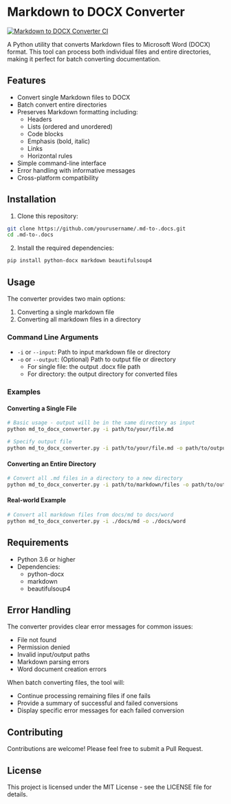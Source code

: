 # Markdown to DOCX Converter

[![Markdown to DOCX Converter CI](https://github.com/adryserage/.md-to-.docs/actions/workflows/python-package.yml/badge.svg?branch=main)](https://github.com/adryserage/.md-to-.docs/actions/workflows/python-package.yml)

A Python utility that converts Markdown files to Microsoft Word (DOCX) format. This tool can process both individual files and entire directories, making it perfect for batch converting documentation.

## Features

- Convert single Markdown files to DOCX
- Batch convert entire directories
- Preserves Markdown formatting including:
  - Headers
  - Lists (ordered and unordered)
  - Code blocks
  - Emphasis (bold, italic)
  - Links
  - Horizontal rules
- Simple command-line interface
- Error handling with informative messages
- Cross-platform compatibility

## Installation

1. Clone this repository:

```bash
git clone https://github.com/yourusername/.md-to-.docs.git
cd .md-to-.docs
```

2. Install the required dependencies:

```bash
pip install python-docx markdown beautifulsoup4
```

## Usage

The converter provides two main options:

1. Converting a single markdown file
2. Converting all markdown files in a directory

### Command Line Arguments

- `-i` or `--input`: Path to input markdown file or directory
- `-o` or `--output`: (Optional) Path to output file or directory
  - For single file: the output .docx file path
  - For directory: the output directory for converted files

### Examples

#### Converting a Single File

```bash
# Basic usage - output will be in the same directory as input
python md_to_docx_converter.py -i path/to/your/file.md

# Specify output file
python md_to_docx_converter.py -i path/to/your/file.md -o path/to/output.docx
```

#### Converting an Entire Directory

```bash
# Convert all .md files in a directory to a new directory
python md_to_docx_converter.py -i path/to/markdown/files -o path/to/output/directory
```

#### Real-world Example

```bash
# Convert all markdown files from docs/md to docs/word
python md_to_docx_converter.py -i ./docs/md -o ./docs/word
```

## Requirements

- Python 3.6 or higher
- Dependencies:
  - python-docx
  - markdown
  - beautifulsoup4

## Error Handling

The converter provides clear error messages for common issues:

- File not found
- Permission denied
- Invalid input/output paths
- Markdown parsing errors
- Word document creation errors

When batch converting files, the tool will:

- Continue processing remaining files if one fails
- Provide a summary of successful and failed conversions
- Display specific error messages for each failed conversion

## Contributing

Contributions are welcome! Please feel free to submit a Pull Request.

## License

This project is licensed under the MIT License - see the LICENSE file for details.
